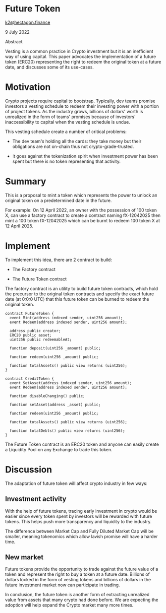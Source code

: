 # Future Token

k2@hectagon.finance

9 July 2022

Abstract

Vesting is a common practice in Crypto investment but it is an inefficient way of using capital. This paper advocates the implementation of a future token (ERC20) representing the right to redeem the original token at a future date, and discusses some of its use-cases.

# Motivation

Crypto projects require capital to bootstrap. Typically, dev teams promise investors a vesting schedule to redeem their investing power with a portion of project tokens. As the industry grows, billions of dollars' worth is unrealized in the form of teams' promises because of investors' inaccessibility to capital when the vesting schedule is undue.

This vesting schedule create a number of critical problems:

- The dev team's holding all the cards: they take money but their obligations are not on-chain thus not crypto-grade-trusted.

- It goes against the tokenization spirit when investment power has been spent but there is no token representing that activity.

# Summary

This is a proposal to mint a token which represents the power to unlock an original token on a predetermined date in the future.

For example: On 12 April 2022, an owner with the possession of 100 token X, can use a factory contract to create a contract naming fX-12042025 then mint a 100 token fX-12042025 which can be burnt to redeem 100 token X at 12 April 2025.

# Implement

To implement this idea, there are 2 contract to build:

- The Factory contract

- The Future Token contract

The factory contract is an utility to build future token contracts, which hold the precursor to the original token contracts and specify the exact future date (at 0:0:0 UTC) that this future token can be burned to redeem the original token.

```solidity
contract FutureToken {
  event Mint(address indexed sender, uint256 amount);
  event Redeem(address indexed sender, uint256 amount);

  address public creator;
  ERC20 public asset;
  uint256 public redeemableAt;

  function deposit(uint256 _amount) public;

  function redeem(uint256 _amount) public;

  function totalAssets() public view returns (uint256);
}

contract CreditToken {
  event SetAsset(address indexed sender, uint256 amount);
  event Redeem(address indexed sender, uint256 amount);

  function disableChanging() public;

  function setAsset(address _asset) public;

  function redeem(uint256 _amount) public;

  function totalAssets() public view returns (uint256);

  function totalDebts() public view returns (uint256);
}

```

The Future Token contract is an ERC20 token and anyone can easily create a Liquidity Pool on any Exchange to trade this token.

# Discussion

The adaptation of future token will affect crypto industry in few ways:

## Investment activity

With the help of future tokens, tracing early investment in crypto would be easier since every token spent by investors will be rewarded with future tokens. This helps push more transparency and liquidity to the industry.

The difference between Market Cap and Fully Diluted Market Cap will be smaller, meaning tokenomics which allow lavish promise will have a harder time.

## New market

Future tokens provide the opportunity to trade against the future value of a token and represent the right to buy a token at a future date. Billions of dollars locked in the form of vesting tokens and billions of dollars in the future investment market now can participate in trading.

In conclusion, the future token is another form of extracting unrealized value from assets that many crypto had done before. We are expecting the adoption will help expand the Crypto market many more times.
